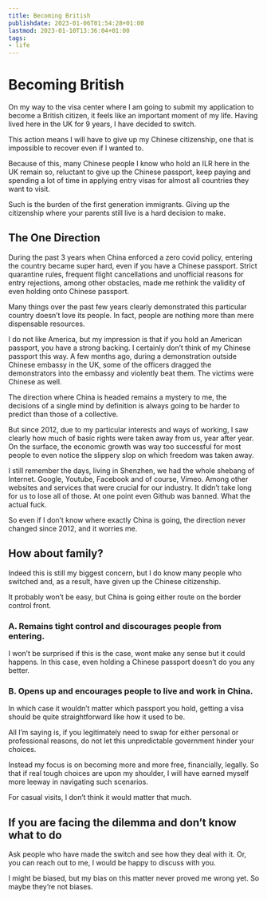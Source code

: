 ```yaml
---
title: Becoming British
publishdate: 2023-01-06T01:54:28+01:00
lastmod: 2023-01-10T13:36:04+01:00
tags: 
- life
---
```










# Becoming British



On my way to the visa center where I am going to submit my application to become a British citizen, it feels like an important moment of my life. Having lived here in the UK for 9 years, I have decided to switch. 



This action means I will have to give up my Chinese citizenship, one that is impossible to recover even if I wanted to. 



Because of this, many Chinese people I know who hold an ILR here in the UK remain so, reluctant to give up the Chinese passport, keep paying and spending a lot of time in applying entry visas for almost all countries they want to visit. 



Such is the burden of the first generation immigrants. Giving up the citizenship where your parents still live is a hard decision to make. 



## The One Direction



During the past 3 years when China enforced a zero covid policy, entering the country became super hard, even if you have a Chinese passport. Strict quarantine rules, frequent flight cancellations and unofficial reasons for entry rejections, among other obstacles, made me rethink the validity of even holding onto Chinese passport. 



Many things over the past few years clearly demonstrated this particular country doesn’t love its people. In fact, people are nothing more than mere dispensable resources.



I do not like America, but my impression is that if you hold an American passport, you have a strong backing. I certainly don’t think of my Chinese passport this way. A few months ago, during a demonstration outside Chinese embassy in the UK, some of the officers dragged the demonstrators into the embassy and violently beat them. The victims were Chinese as well. 



The direction where China is headed remains a mystery to me, the decisions of a single mind by definition is always going to be harder to predict than those of a collective. 



But since 2012, due to my particular interests and ways of working, I saw clearly how much of basic rights were taken away from us, year after year. On the surface, the economic growth was way too successful for most people to even notice the slippery slop on which freedom was taken away. 



I still remember the days, living in Shenzhen, we had the whole shebang of Internet. Google, Youtube, Facebook and of course, Vimeo. Among other websites and services that were crucial for our industry. It didn’t take long for us to lose all of those. At one point even Github was banned. What the actual fuck.



So even if I don’t know where exactly China is going, the direction never changed since 2012, and it worries me. 



## How about family?



Indeed this is still my biggest concern, but I do know many people who switched and, as a result, have given up the Chinese citizenship. 



It probably won’t be easy, but China is going either route on the border control front. 



### A. Remains tight control and discourages people from entering. 



I won’t be surprised if this is the case, wont make any sense but it could happens. In this case, even holding a Chinese passport doesn’t do you any better. 



### B. Opens up and encourages people to live and work in China. 



In which case it wouldn’t matter which passport you hold, getting a visa should be quite straightforward like how it used to be. 



All I’m saying is, if you legitimately need to swap for either personal or professional reasons, do not let this unpredictable government hinder your choices. 



Instead my focus is on becoming more and more free, financially, legally. So that if real tough choices are upon my shoulder, I will have earned myself more leeway in navigating such scenarios. 



For casual visits, I don’t think it would matter that much. 



## If you are facing the dilemma and don’t know what to do



Ask people who have made the switch and see how they deal with it. Or, you can reach out to me, I would be happy to discuss with you. 



I might be biased, but my bias on this matter never proved me wrong yet. So maybe they’re not biases. 





